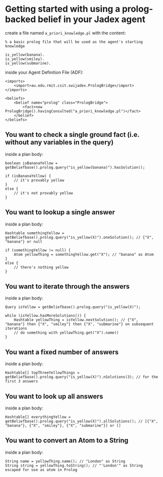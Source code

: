 Getting started with using a prolog-backed belief in your Jadex agent
=====================================================================

create a file named `a_priori_knowledge.pl` with the content:

    % a basic prolog file that will be used as the agent's starting knowledge

    is_yellow(banana).
    is_yellow(smiley).
    is_yellow(submarine).


inside your Agent Definition File (ADF):

    <imports>
        <import>au.edu.rmit.csit.swijadex.PrologBridge</import>
    </imports>

    <beliefs>
        <belief name="prolog" class="PrologBridge">
            <fact>new PrologBridge().havingConsulted("a_priori_knowledge.pl")</fact>
        </belief>
    </beliefs>


You want to check a single ground fact (i.e. without any variables in the query)
--------------------------------------------------------------------------------

inside a plan body:

    boolean isBananaYellow = getBeliefbase().prolog.query("is_yellow(banana)").hasSolution();

    if (isBananaYellow) {
        // it's provably yellow
    }
    else {
        // it's not provably yellow
    }


You want to lookup a single answer
----------------------------------

inside a plan body:

    Hashtable somethingYellow = getBeliefbase().prolog.query("is_yellow(X)").oneSolution(); // {"X", "banana"} or null

    if (somethingYellow != null) {
        Atom yellowThing = somethingYellow.get("X"); // "banana" as Atom
    }
    else {
        // there's nothing yellow
    }


You want to iterate through the answers
---------------------------------------

inside a plan body:

    Query isYellow = getBeliefbase().prolog.query("is_yellow(X)");

    while (isYellow.hasMoreSolutions()) {
        Hashtable yellowThing = isYellow.nextSolution(); // {"X", "banana"} then {"X", "smiley"} then {"X", "submarine"} on subsequent iterations
        // do something with yellowThing.get("X").name()
    }


You want a fixed number of answers
----------------------------------

inside a plan body:

    Hashtable[] topThreeYellowThings = getBeliefbase().prolog.query("is_yellow(X)").nSolutions(3); // for the first 3 answers


You want to look up all answers
--------------------------------

inside a plan body:

    Hashtable[] everythingYellow = getBeliefbase().prolog.query("is_yellow(X)").allSolutions(); // [{"X", "banana"}, {"X", "smiley"}, {"X", "submarine"}] or []


You want to convert an Atom to a String
---------------------------------------

inside a plan body:

    String name = yellowThing.name(); // "London" as String
    String string = yellowThing.toString(); // "'London'" as String escaped for use as atom in Prolog
